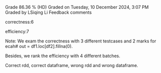 Grade	86.36 % (HD)
Graded on	Tuesday, 10 December 2024, 3:07 PM
Graded by	LSiqing Li
Feedback comments	

correctness:6 

efficiency:7 

Note: We exam the correctness with 3 different testcases and 2 marks for ecah# out = df1.loc[df2].fillna(0). 

Besides, we rank the efficiency with 4 different batches. 

Correct rdd, correct dataframe, wrong rdd and wrong dataframe. 
